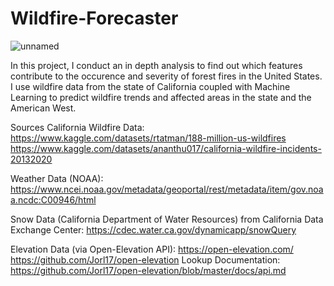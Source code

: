 # Wildfire-Forecaster

![unnamed](https://user-images.githubusercontent.com/81653555/180285457-abf092d0-bab9-4848-9653-81e567a6d521.jpg)

In this project, I conduct an in depth analysis to find out which features contribute to the occurence and severity of forest fires in the United States.
I use wildfire data from the state of California coupled with Machine Learning to predict wildfire trends and affected areas in the
state and the American West.


Sources
California Wildfire Data:
https://www.kaggle.com/datasets/rtatman/188-million-us-wildfires
https://www.kaggle.com/datasets/ananthu017/california-wildfire-incidents-20132020

Weather Data (NOAA): 
https://www.ncei.noaa.gov/metadata/geoportal/rest/metadata/item/gov.noaa.ncdc:C00946/html

Snow Data (California Department of Water Resources) from California Data Exchange Center:
https://cdec.water.ca.gov/dynamicapp/snowQuery


Elevation Data (via Open-Elevation API):
https://open-elevation.com/
https://github.com/Jorl17/open-elevation
Lookup Documentation: 
https://github.com/Jorl17/open-elevation/blob/master/docs/api.md

